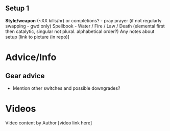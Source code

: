 ## Setup 1
**Style/weapon** (~XX kills/hr) or completions? - pray prayer (if not regularly swapping - gwd only)
Spellbook - Water / Fire / Law / Death (elemental first then catalytic, singular not plural. alphabetical order?)
Any notes about setup
[link to picture (in repo)]

# Advice/Info

## Gear advice
- Mention other switches and possible downgrades?

# Videos
Video content by Author
[video link here]
